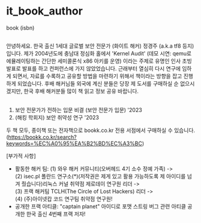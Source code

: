 # it_book_author
book (isbn)

##
안녕하세요. 한국 출신 1세대 글로벌 보안 전문가 (화이트 해커) 정경주 (a.k.a tf8 등지) 입니다.
제가 2004년도에 충남대 정심화 홀에서 'Kernel Audit' (데모 시연: qemu로 에뮬레이팅하는 간단한 세미콜론식 x86 아키를 운영) 이라는 주제로 유명인 인사 초빙 발표로 발표를 하고 컨퍼런스에 가지 않았었습니다.
근래부터 열심히 다시 연구에 임하게 되면서, 자료를 수록하고 공유할 방법을 마련하기 위해서 책이라는 방향을 잡고 진행하게 되었습니다.
후배 해커님들 외국에 계신 분들은 당장 제 도서를 구매하실 순 없으시겠지만, 한국 후배 해커분들 많이 책 읽고 정보 공유 바랍니다.
##

1.  보안 전문가가 전하는 입문 비결 (보안 전문가 입문) '2023
2.  (해킹 학회지) 보안 취약성 연구 '2023

두 책 모두, 종이책 또는 전자책으로 bookk.co.kr 전용 서점에서 구매하실 수 있습니다.<br>
(https://bookk.co.kr/search?keywords=%EC%A0%95%EA%B2%BD%EC%A3%BC)

[부가적 사항]
* 활동한 해커 팀: (1) 와우 해커 커뮤니티(오버헤드 4기 소수 정예 가족) -><br>
               (2) isec.pl 폴란드 연구소(*)(저작권은 제게 있고 활용 가능하도록 제 아이디를 넘겨 줬습니다)리눅스 커널 취약점 제로데이 연구원 리더 -><br>
               (3) 프랙 해커팀 TCLH(The Circle of Lost Hackers) 리더 -><br>
               (4) (주)아이넷캅 코드 연구팀 취약점 연구원!<br>
* 공개한 프랙 아티클: "captain planet" 아이디로 포맷 스트링 버그 관련 아티클 공개한 한국 출신 4번째 프랙 저자!

